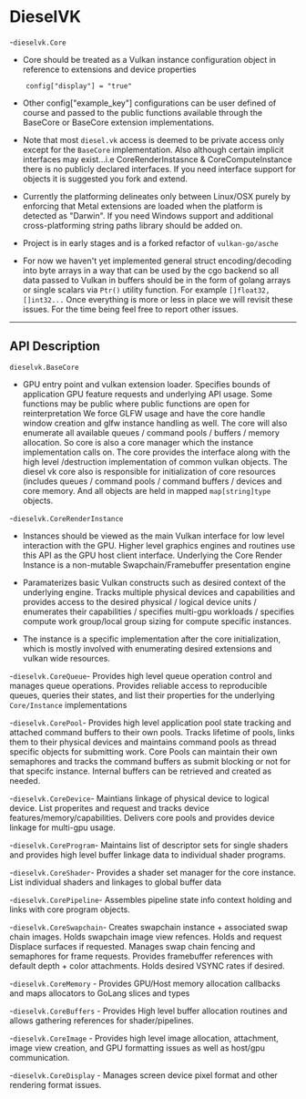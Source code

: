 # DieselVK


-`dieselvk.Core`

- Core should be treated as a Vulkan instance configuration object in reference to extensions and device properties

```config := make(map[string]string, 10)
	config["display"] = "true"
```

- Other config["example_key"] configurations can be user defined of course and passed to the public functions available through the BaseCore or BaseCore extension implementations.

- Note that most `diesel.vk` access is deemed to be private access only except for the `BaseCore` implementation. Also although certain implicit interfaces may exist...i.e CoreRenderInstasnce & CoreComputeInstance there is no publicly declared interfaces. If you need interface support for objects it is suggested you fork and extend.

- Currently the platforming delineates only between Linux/OSX purely by enforcing that Metal extensions are loaded when the platform is detected as "Darwin". If you need Windows support and additional cross-platforming string paths library should be added on.

- Project is in early stages and is a forked refactor of `vulkan-go/asche`

- For now we haven't yet implemented general struct encoding/decoding into byte arrays in a way that can be used by the cgo backend so all data passed to Vulkan in buffers should be in the form of golang arrays or single scalars via `Ptr()` utility function. For example `[]float32, []int32...` Once everything is more or less in place we will revisit these issues. For the time being feel free to report other issues.

---------------------

## API Description

`dieselvk.BaseCore`

- GPU entry point and vulkan extension loader. Specifies bounds of application GPU feature requests and underlying API usage. Some  functions may be public where public functions are open for reinterpretation We force GLFW usage and have the core handle window creation and glfw instance handling as well. The core will also enumerate all available queues / command pools / buffers / memory allocation. So core is also a core manager which the instance implementation calls on. The core provides the interface along with the high level /destruction implementation of common vulkan objects. The diesel vk core also is responsible for initialization of core resources (includes queues / command pools / command buffers / devices and core memory. And all objects are held in mapped `map[string]type` objects.

-`dieselvk.CoreRenderInstance`

  - Instances should be viewed as the main Vulkan interface for low level interaction with the GPU. Higher level graphics engines and routines
  use this API as the GPU host client interface. Underlying the Core Render Instance is a non-mutable Swapchain/Framebuffer presentation engine

  -  Paramaterizes basic Vulkan constructs such as desired context of the underlying engine. Tracks multiple physical devices and capabilities and provides access to the desired physical / logical device units / enumerates their capabilities / specifies multi-gpu workloads / specifies compute work group/local group sizing for compute specific instances.

  - The instance is a specific implementation after the core initialization, which is mostly involved with enumerating desired extensions and vulkan wide resources.


-`dieselvk.CoreQueue`- Provides high level queue operation control and manages queue operations. Provides reliable access to reproducible queues, queries their states, and list their properties for the underlying `Core/Instance` implementations

-`dieselvk.CorePool`- Provides high level application pool state tracking and attached command buffers to their own pools. Tracks lifetime of pools, links them to their physical devices and maintains command pools as thread specific objects for submitting work. Core Pools can maintain their own semaphores and tracks the command buffers as submit blocking or not for that specifc instance. Internal buffers can be retrieved and created as needed.

-`dieselvk.CoreDevice`- Maintians linkage of physical device to logical device. List properites and request and tracks device features/memory/capabilities. Delivers core pools and provides device linkage for multi-gpu usage.

-`dieselvk.CoreProgram`- Maintains list of descriptor sets for single shaders and provides high level buffer linkage data to individual shader programs.

-`dieselvk.CoreShader`- Provides a shader set manager for the core instance. List individual shaders and linkages to global buffer data

-`dieselvk.CorePipeline`- Assembles pipeline state info context holding and links with core program objects.

-`dieselvk.CoreSwapchain`- Creates swapchain instance + associated swap chain images. Holds swapchain image view refences. Holds and request Displace surfaces if requested. Manages swap chain fencing and semaphores for frame requests. Provides framebuffer references with default depth + color attachments. Holds desired VSYNC rates if desired.

-`dieselvk.CoreMemory` - Provides GPU/Host memory allocation callbacks and maps allocators to GoLang slices and types

-`dieselvk.CoreBuffers` - Provides High level buffer allocation routines and allows gathering references for shader/pipelines.

-`dieselvk.CoreImage` - Provides high level image allocation, attachment, image view creation, and GPU formatting issues as well as host/gpu 
communication.

-`dieselvk.CoreDisplay` - Manages screen device pixel format and other rendering format issues.
